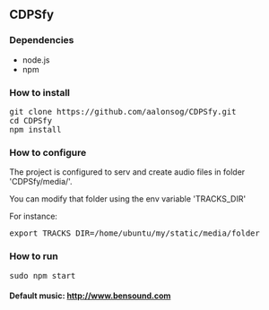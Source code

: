 ## CDPSfy

### Dependencies

- node.js
- npm

### How to install

<pre>
git clone https://github.com/aalonsog/CDPSfy.git
cd CDPSfy
npm install
</pre>

### How to configure

The project is configured to serv and create audio files in folder 'CDPSfy/media/'.

You can modify that folder using the env variable 'TRACKS_DIR'

For instance:
<pre>
export TRACKS_DIR=/home/ubuntu/my/static/media/folder
</pre>

### How to run

<pre>
sudo npm start
</pre>

#### Default music: http://www.bensound.com
